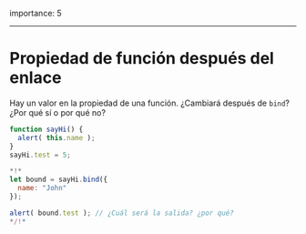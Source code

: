 importance: 5

---

# Propiedad de función después del enlace


Hay un valor en la propiedad de una función. ¿Cambiará después de `bind`? ¿Por qué sí o por qué no?

```js run
function sayHi() {
  alert( this.name );
}
sayHi.test = 5;

*!*
let bound = sayHi.bind({
  name: "John"
});

alert( bound.test ); // ¿Cuál será la salida? ¿por qué?
*/!*
```

